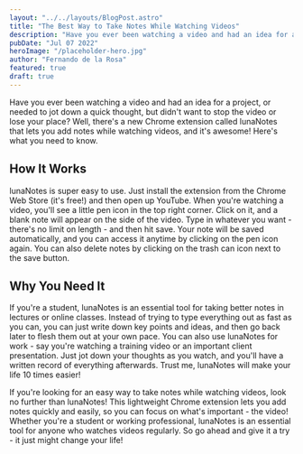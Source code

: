 ```yaml
---
layout: "../../layouts/BlogPost.astro"
title: "The Best Way to Take Notes While Watching Videos"
description: "Have you ever been watching a video and had an idea for a project, or needed to jot down a quick thought, but didn't want to stop the video or lose your place?"
pubDate: "Jul 07 2022"
heroImage: "/placeholder-hero.jpg"
author: "Fernando de la Rosa"
featured: true
draft: true
---
```


Have you ever been watching a video and had an idea for a project, or needed to jot down a quick thought, but didn't want to stop the video or lose your place? Well, there's a new Chrome extension called lunaNotes that lets you add notes while watching videos, and it's awesome! Here's what you need to know.

## How It Works

lunaNotes is super easy to use. Just install the extension from the Chrome Web Store (it's free!) and then open up YouTube. When you're watching a video, you'll see a little pen icon in the top right corner. Click on it, and a blank note will appear on the side of the video. Type in whatever you want - there's no limit on length - and then hit save. Your note will be saved automatically, and you can access it anytime by clicking on the pen icon again. You can also delete notes by clicking on the trash can icon next to the save button.

## Why You Need It

If you're a student, lunaNotes is an essential tool for taking better notes in lectures or online classes. Instead of trying to type everything out as fast as you can, you can just write down key points and ideas, and then go back later to flesh them out at your own pace. You can also use lunaNotes for work - say you're watching a training video or an important client presentation. Just jot down your thoughts as you watch, and you'll have a written record of everything afterwards. Trust me, lunaNotes will make your life 10 times easier!

If you're looking for an easy way to take notes while watching videos, look no further than lunaNotes! This lightweight Chrome extension lets you add notes quickly and easily, so you can focus on what's important - the video! Whether you're a student or working professional, lunaNotes is an essential tool for anyone who watches videos regularly. So go ahead and give it a try - it just might change your life!
